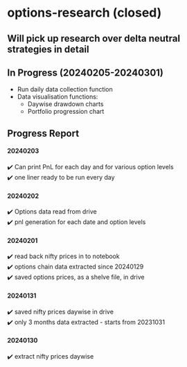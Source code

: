 # options-research (closed)

## Will pick up research over delta neutral strategies in detail

## In Progress (20240205-20240301)
- Run daily data collection function
- Data visualisation functions:
  - Daywise drawdown charts
  - Portfolio progression chart

## Progress Report

#### 20240203
✔️ Can print PnL for each day and for various option levels <br>
✔️ one liner ready to be run every day <br>

#### 20240202
✔️ Options data read from drive <br>
✔️ pnl generation for each date and option levels

#### 20240201
✔️ read back nifty prices in to notebook <br>
✔️ options chain data extracted since 20240129 <br>
✔️ saved options prices, as a shelve file, in drive

#### 20240131
✔️ saved nifty prices daywise in drive <br>
✔️ only 3 months data extracted - starts from 20231031 

#### 20240130
✔️ extract nifty prices daywise 
